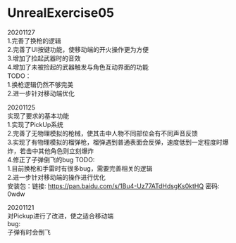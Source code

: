 # UnrealExercise05
20201127  
1.完善了换枪的逻辑    
2.完善了UI按键功能，使移动端的开火操作更为方便  
3.增加了捡起武器时的音效  
4.增加了未被捡起的武器触发与角色互动界面的功能  
TODO：  
1.换枪逻辑仍然不够完美  
2.进一步针对移动端优化  

20201125  
实现了要求的基本功能  
1.实现了PickUp系统  
2.完善了无物理模拟的枪械，使其击中人物不同部位会有不同声音反馈  
3.实现了有物理模拟的榴弹枪，榴弹遇到普通表面会反弹，速度低到一定程度时爆炸，若击中其他角色则立刻爆炸  
4.修正了子弹倒飞的bug
TODO:    
1.目前换枪和手雷时有很多bug，需要完善相关的逻辑  
2.进一步针对移动端的操作进行优化  
安装包：链接: https://pan.baidu.com/s/1Bu4-Uz77ATdHdsgKs0ktHQ  密码: 0wdw  

20201121  
对Pickup进行了改进，使之适合移动端  
bug:  
子弹有时会倒飞
